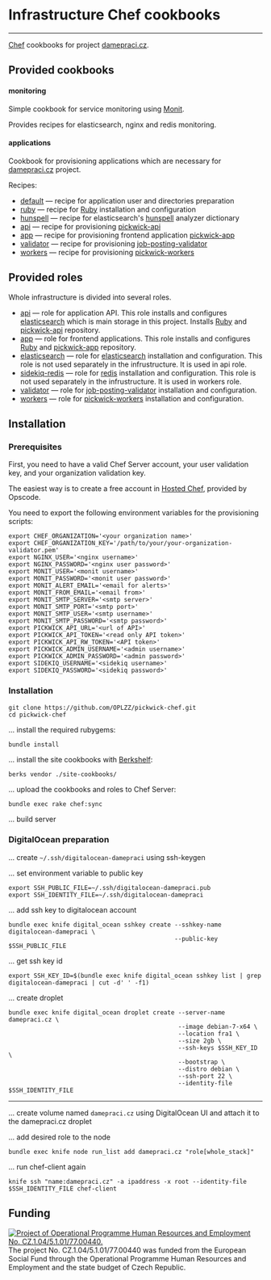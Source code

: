 # Infrastructure Chef cookbooks
---

[Chef](http://www.getchef.com/chef/) cookbooks for project [damepraci.cz](http://www.damepraci.cz).

## Provided cookbooks

#### monitoring

Simple cookbook for service monitoring using [Monit](http://mmonit.com/monit/).

Provides recipes for elasticsearch, nginx and redis monitoring.

#### applications

Cookbook for provisioning applications which are necessary for [damepraci.cz](http://www.damepraci.cz) project.

Recipes:

* [default](https://github.com/OPLZZ/pickwick-chef/blob/master/cookbooks/applications/recipes/default.rb) &mdash; recipe for application user and directories preparation
* [ruby](https://github.com/OPLZZ/pickwick-chef/blob/master/cookbooks/applications/recipes/ruby.rb) &mdash; recipe for [Ruby](https://www.ruby-lang.org/en/) installation and configuration
* [hunspell](https://github.com/OPLZZ/pickwick-chef/blob/master/cookbooks/applications/recipes/hunspell.rb) &mdash; recipe for elasticsearch's [hunspell](http://www.elasticsearch.org/guide/en/elasticsearch/reference/current/analysis-hunspell-tokenfilter.html) analyzer dictionary
* [api](https://github.com/OPLZZ/pickwick-chef/blob/master/cookbooks/applications/recipes/api.rb) &mdash; recipe for provisioning [pickwick-api](https://github.com/OPLZZ/pickwick-api)
* [app](https://github.com/OPLZZ/pickwick-chef/blob/master/cookbooks/applications/recipes/app.rb) &mdash; recipe for provisioning frontend application [pickwick-app](https://github.com/OPLZZ/pickwick-app)
* [validator](https://github.com/OPLZZ/pickwick-chef/blob/master/cookbooks/applications/recipes/validator.rb) &mdash; recipe for provisioning [job-posting-validator](https://github.com/OPLZZ/job-posting-validator)
* [workers](https://github.com/OPLZZ/pickwick-chef/blob/master/cookbooks/applications/recipes/workers.rb) &mdash; recipe for provisioning [pickwick-workers](https://github.com/OPLZZ/pickwick-workers)

## Provided roles

Whole infrastructure is divided into several roles.

* [api](https://github.com/OPLZZ/pickwick-chef/blob/master/roles/api.rb) &mdash; role for application API. This role installs and configures [elasticsearch](http://elasticsearch.org) which is main storage in this project. Installs [Ruby](http://ruby-lang.org) and [pickwick-api](https://github.com/OPLZZ/pickwick-api) repository.
* [app](https://github.com/OPLZZ/pickwick-chef/blob/master/roles/api.rb) &mdash; role for frontend applications. This role installs and configures [Ruby](http://ruby-lang.org) and [pickwick-app](https://github.com/OPLZZ/pickwick-app) repository.
* [elasticsearch](https://github.com/OPLZZ/pickwick-chef/blob/master/roles/elasticsearch.rb) &mdash; role for [elasticsearch](http://elasticsearch.org) installation and configuration. This role is not used separately in the infrustructure. It is used in api role.
* [sidekiq-redis](https://github.com/OPLZZ/pickwick-chef/blob/master/roles/sidekiq-redis.rb) &mdash; role for [redis](http://redis.io) installation and configuration. This role is not used separately in the infrustructure. It is used in workers role.
* [validator](https://github.com/OPLZZ/pickwick-chef/blob/master/roles/validator.rb) &mdash; role for [job-posting-validator](https://github.com/OPLZZ/job-posting-validator) installation and configuration.
* [workers](https://github.com/OPLZZ/pickwick-chef/blob/master/roles/workers.rb) &mdash; role for [pickwick-workers](https://github.com/OPLZZ/pickwick-workers) installation and configuration.

## Installation

### Prerequisites

First, you need to have a valid Chef Server account, your user validation key, and your organization validation key.

The easiest way is to create a free account in [Hosted Chef](http://www.opscode.com/hosted-chef/), provided by Opscode.

You need to export the following environment variables for the provisioning scripts:

    export CHEF_ORGANIZATION='<your organization name>'
    export CHEF_ORGANIZATION_KEY='/path/to/your/your-organization-validator.pem'
    export NGINX_USER='<nginx username>'
    export NGINX_PASSWORD='<nginx user password>'
    export MONIT_USER='<monit username>'
    export MONIT_PASSWORD='<monit user password>'
    export MONIT_ALERT_EMAIL='<email for alerts>'
    export MONIT_FROM_EMAIL='<email from>'
    export MONIT_SMTP_SERVER='<smtp server>'
    export MONIT_SMTP_PORT='<smtp port>'
    export MONIT_SMTP_USER='<smtp username>'
    export MONIT_SMTP_PASSWORD='<smtp password>'
    export PICKWICK_API_URL='<url of API>'
    export PICKWICK_API_TOKEN='<read only API token>'
    export PICKWICK_API_RW_TOKEN='<API token>'
    export PICKWICK_ADMIN_USERNAME='<admin username>'
    export PICKWICK_ADMIN_PASSWORD='<admin password>'
    export SIDEKIQ_USERNAME='<sidekiq username>'
    export SIDEKIQ_PASSWORD='<sidekiq password>'

### Installation

    git clone https://github.com/OPLZZ/pickwick-chef.git
    cd pickwick-chef

... install the required rubygems:

    bundle install

... install the site cookbooks with [Berkshelf](http://berkshelf.com):

    berks vendor ./site-cookbooks/

... upload the cookbooks and roles to Chef Server:

    bundle exec rake chef:sync

... build server

### DigitalOcean preparation

... create `~/.ssh/digitalocean-damepraci` using ssh-keygen

... set environment variable to public key

```
export SSH_PUBLIC_FILE=~/.ssh/digitalocean-damepraci.pub
export SSH_IDENTITY_FILE=~/.ssh/digitalocean-damepraci
```

... add ssh key to digitalocean account
```
bundle exec knife digital_ocean sshkey create --sshkey-name digitalocean-damepraci \
                                              --public-key $SSH_PUBLIC_FILE
```

... get ssh key id
```
export SSH_KEY_ID=$(bundle exec knife digital_ocean sshkey list | grep digitalocean-damepraci | cut -d' ' -f1)
```

... create droplet
```
bundle exec knife digital_ocean droplet create --server-name damepraci.cz \
                                               --image debian-7-x64 \
                                               --location fra1 \
                                               --size 2gb \
                                               --ssh-keys $SSH_KEY_ID \
                                               --bootstrap \
                                               --distro debian \
                                               --ssh-port 22 \
                                               --identity-file $SSH_IDENTITY_FILE
```
----

... create volume named `damepraci.cz` using DigitalOcean UI and attach it to the damepraci.cz droplet

... add desired role to the node
```
bundle exec knife node run_list add damepraci.cz "role[whole_stack]"
```

... run chef-client again
```
knife ssh "name:damepraci.cz" -a ipaddress -x root --identity-file $SSH_IDENTITY_FILE chef-client
```

## Funding
<a href="http://esfcr.cz/" target="_blank"><img src="http://novamedia.ff.cuni.cz/system/files/oplzz_banner_en.png" alt="Project of Operational Programme Human Resources and Employment No. CZ.1.04/5.1.01/77.00440."></a>
The project No. CZ.1.04/5.1.01/77.00440 was funded from the European Social Fund through the Operational Programme Human Resources and Employment and the state budget of Czech Republic.
